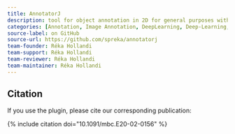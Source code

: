 ```yaml
---
title: AnnotatorJ
description: tool for object annotation in 2D for general purposes with export options
categories: [Annotation, Image Annotation, DeepLearning, Deep-Learning, Import-Export, Segmentation, Object Detection, Classification, Interactive]
source-label: on GitHub
source-url: https://github.com/spreka/annotatorj
team-founder: Réka Hollandi
team-support: Réka Hollandi
team-reviewer: Réka Hollandi
team-maintainer: Réka Hollandi
---
```


## Citation
If you use the plugin, please cite our corresponding publication:

{% include citation doi="10.1091/mbc.E20-02-0156" %}

